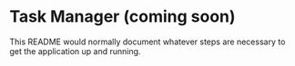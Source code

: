 # Task Manager (coming soon)

This README would normally document whatever steps are necessary to get the
application up and running.
